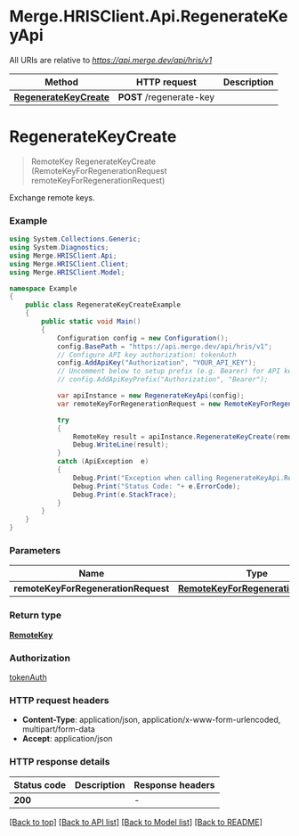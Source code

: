 # Merge.HRISClient.Api.RegenerateKeyApi

All URIs are relative to *https://api.merge.dev/api/hris/v1*

Method | HTTP request | Description
------------- | ------------- | -------------
[**RegenerateKeyCreate**](RegenerateKeyApi.md#regeneratekeycreate) | **POST** /regenerate-key | 


<a name="regeneratekeycreate"></a>
# **RegenerateKeyCreate**
> RemoteKey RegenerateKeyCreate (RemoteKeyForRegenerationRequest remoteKeyForRegenerationRequest)



Exchange remote keys.

### Example
```csharp
using System.Collections.Generic;
using System.Diagnostics;
using Merge.HRISClient.Api;
using Merge.HRISClient.Client;
using Merge.HRISClient.Model;

namespace Example
{
    public class RegenerateKeyCreateExample
    {
        public static void Main()
        {
            Configuration config = new Configuration();
            config.BasePath = "https://api.merge.dev/api/hris/v1";
            // Configure API key authorization: tokenAuth
            config.AddApiKey("Authorization", "YOUR_API_KEY");
            // Uncomment below to setup prefix (e.g. Bearer) for API key, if needed
            // config.AddApiKeyPrefix("Authorization", "Bearer");

            var apiInstance = new RegenerateKeyApi(config);
            var remoteKeyForRegenerationRequest = new RemoteKeyForRegenerationRequest(); // RemoteKeyForRegenerationRequest | 

            try
            {
                RemoteKey result = apiInstance.RegenerateKeyCreate(remoteKeyForRegenerationRequest);
                Debug.WriteLine(result);
            }
            catch (ApiException  e)
            {
                Debug.Print("Exception when calling RegenerateKeyApi.RegenerateKeyCreate: " + e.Message );
                Debug.Print("Status Code: "+ e.ErrorCode);
                Debug.Print(e.StackTrace);
            }
        }
    }
}
```

### Parameters

Name | Type | Description  | Notes
------------- | ------------- | ------------- | -------------
 **remoteKeyForRegenerationRequest** | [**RemoteKeyForRegenerationRequest**](RemoteKeyForRegenerationRequest.md)|  | 

### Return type

[**RemoteKey**](RemoteKey.md)

### Authorization

[tokenAuth](../README.md#tokenAuth)

### HTTP request headers

 - **Content-Type**: application/json, application/x-www-form-urlencoded, multipart/form-data
 - **Accept**: application/json


### HTTP response details
| Status code | Description | Response headers |
|-------------|-------------|------------------|
| **200** |  |  -  |

[[Back to top]](#) [[Back to API list]](../README.md#documentation-for-api-endpoints) [[Back to Model list]](../README.md#documentation-for-models) [[Back to README]](../README.md)


